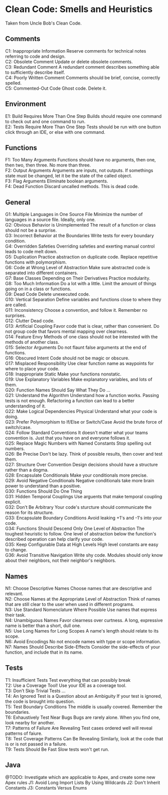 # Clean Code: Smells and Heuristics

Taken from Uncle Bob's Clean Code.

## Comments

C1: Inappropriate Information Reserve comments for technical notes referring to code and design.  
C2: Obsolete Comment Update or delete obsolete comments.  
C3: Redundant Comment A redundant comment describes something able to sufficiently describe itself.  
C4: Poorly Written Comment Comments should be brief, concise, correctly spelled.  
C5: Commented-Out Code Ghost code. Delete it.

## Environment

E1: Build Requires More Than One Step Builds should require one command to check out and one command to run.  
E2: Tests Require More Than One Step Tests should be run with one button click through an IDE, or else with one command.

## Functions

F1: Too Many Arguments Functions should have no arguments, then one, then two, then three. No more than three.  
F2: Output Arguments Arguments are inputs, not outputs. If somethings state must be changed, let it be the state of the called object.  
F3: Flag Arguments Eliminate boolean arguments.  
F4: Dead Function Discard uncalled methods. This is dead code.

## General

G1: Multiple Languages in One Source File Minimize the number of languages in a source file. Ideally, only one.  
G2: Obvious Behavior is Unimplemented The result of a function or class should not be a surprise.  
G3: Incorrect Behavior at the Boundaries Write tests for every boundary condition.  
G4: Overridden Safeties Overriding safeties and exerting manual control leads to code melt down.  
G5: Duplication Practice abstraction on duplicate code. Replace repetitive functions with polymorphism.  
G6: Code at Wrong Level of Abstraction Make sure abstracted code is separated into different containers.  
G7: Base Classes Depending on Their Derivatives Practice modularity.  
G8: Too Much Information Do a lot with a little. Limit the amount of things going on in a class or functions.  
G9: Dead Code Delete unexecuted code.  
G10: Vertical Separation Define variables and functions close to where they are called.  
G11: Inconsistency Choose a convention, and follow it. Remember no surprises.  
G12: Clutter Dead code.  
G13: Artificial Coupling Favor code that is clear, rather than convenient. Do not group code that favors mental mapping over clearness.  
G14: Feature Envy Methods of one class should not be interested with the methods of another class.  
G15: Selector Arguments Do not flaunt false arguments at the end of functions.  
G16: Obscured Intent Code should not be magic or obscure.  
G17: Misplaced Responsibility Use clear function name as waypoints for where to place your code.  
G18: Inappropriate Static Make your functions nonstatic.  
G19: Use Explanatory Variables Make explanatory variables, and lots of them.  
G20: Function Names Should Say What They Do ...  
G21: Understand the Algorithm Understand how a function works. Passing tests is not enough. Refactoring a function can lead to a better understanding of it.  
G22: Make Logical Dependencies Physical Understand what your code is doing.  
G23: Prefer Polymorphism to If/Else or Switch/Case Avoid the brute force of switch/case.  
G24: Follow Standard Conventions It doesn't matter what your teams convention is. Just that you have on and everyone follows it.  
G25: Replace Magic Numbers with Named Constants Stop spelling out numbers.  
G26: Be Precise Don't be lazy. Think of possible results, then cover and test them.  
G27: Structure Over Convention Design decisions should have a structure rather than a dogma.  
G28: Encapsulate Conditionals Make your conditionals more precise.  
G29: Avoid Negative Conditionals Negative conditionals take more brain power to understand than a positive.  
G30: Functions Should Do One Thing  
G31: Hidden Temporal Couplings Use arguents that make temporal coupling explicit.  
G32: Don’t Be Arbitrary Your code's sturcture should communicate the reason for its structure.  
G33: Encapsulate Boundary Conditions Avoid leaking +1's and -1's into your code.  
G34: Functions Should Descend Only One Level of Abstraction The toughest heuristic to follow. One level of abstraction below the function's described operation can help clarify your code.  
G35: Keep Configurable Data at High Levels High level constants are easy to change.  
G36: Avoid Transitive Navigation Write shy code. Modules should only know about their neighbors, not their neighbor's neighbors.

## Names

N1: Choose Descriptive Names Choose names that are descriptive and relevant.  
N2: Choose Names at the Appropriate Level of Abstraction Think of names that are still clear to the user when used in different programs.  
N3: Use Standard Nomenclature Where Possible Use names that express their task.  
N4: Unambiguous Names Favor clearness over curtness. A long, expressive name is better than a short, dull one.  
N5: Use Long Names for Long Scopes A name's length should relate to its scope.  
N6: Avoid Encodings No not encode names with type or scope information.  
N7: Names Should Describe Side-Effects Consider the side-effects of your function, and include that in its name.

## Tests

T1: Insufficient Tests Test everything that can possibly break  
T2: Use a Coverage Tool! Use your IDE as a coverage tool.  
T3: Don’t Skip Trivial Tests ...  
T4: An Ignored Test is a Question about an Ambiguity If your test is ignored, the code is brought into question.  
T5: Test Boundary Conditions The middle is usually covered. Remember the boundaries.  
T6: Exhaustively Test Near Bugs Bugs are rarely alone. When you find one, look nearby for another.  
T7: Patterns of Failure Are Revealing Test cases ordered well will reveal patterns of faiure.  
T8: Test Coverage Patterns Can Be Revealing Similarly, look at the code that is or is not passed in a failure.  
T9: Tests Should Be Fast Slow tests won't get run.

## Java

@TODO: Investigate which are applicable to Apex, and create some new Apex rules
J1: Avoid Long Import Lists By Using Wildcards
J2: Don't Inherit Constants
J3: Constants Versus Enums
